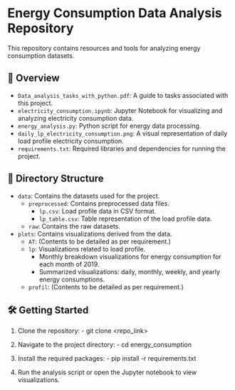 # Energy Consumption Data Analysis Repository

This repository contains resources and tools for analyzing energy consumption datasets.

## 📄 Overview

- `Data_analysis_tasks_with_python.pdf`: A guide to tasks associated with this project.
- `electricity_consumption.ipynb`: Jupyter Notebook for visualizing and analyzing electricity consumption data.
- `energy_analysis.py`: Python script for energy data processing.
- `daily_lp_electricity_consumption.png`: A visual representation of daily load profile electricity consumption.
- `requirements.txt`: Required libraries and dependencies for running the project.

## 📁 Directory Structure

- `data`: Contains the datasets used for the project.
  - `preprocessed`: Contains preprocessed data files.
    - `lp.csv`: Load profile data in CSV format.
    - `lp_table.csv`: Table representation of the load profile data.
  - `raw`: Contains the raw datasets.
- `plots`: Contains visualizations derived from the data.
  - `AT`: (Contents to be detailed as per requirement.)
  - `lp`: Visualizations related to load profile.
    - Monthly breakdown visualizations for energy consumption for each month of 2019.
    - Summarized visualizations: daily, monthly, weekly, and yearly energy consumptions.
  - `profil`: (Contents to be detailed as per requirement.)

## 🛠 Getting Started

1. Clone the repository:
        - git clone <repo_link>

2. Navigate to the project directory:
        - cd energy_consumption

3. Install the required packages:
        - pip install -r requirements.txt

4. Run the analysis script or open the Jupyter notebook to view visualizations. 


